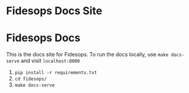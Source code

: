# Fidesops Docs Site
# Fidesops Docs

This is the docs site for Fidesops. To run the docs locally, use `make docs-serve` and visit `localhost:8000`


1. `pip install -r requirements.txt`
1. `cd fidesops/`
1. `make docs-serve`
